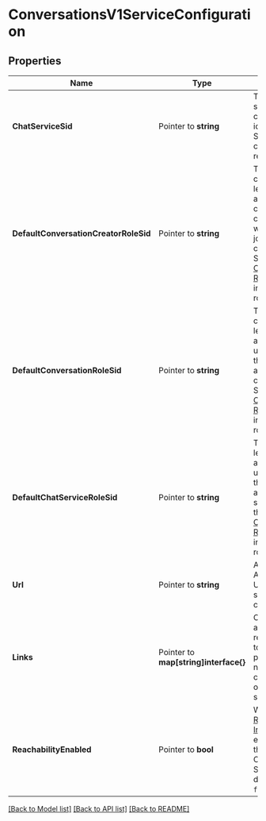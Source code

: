# ConversationsV1ServiceConfiguration

## Properties

Name | Type | Description | Notes
------------ | ------------- | ------------- | -------------
**ChatServiceSid** | Pointer to **string** | The unique string that we created to identify the Service configuration resource. |
**DefaultConversationCreatorRoleSid** | Pointer to **string** | The conversation-level role assigned to a conversation creator user when they join a new conversation. See the [Conversation Role](https://www.twilio.com/docs/conversations/api/role-resource) for more info about roles. |
**DefaultConversationRoleSid** | Pointer to **string** | The conversation-level role assigned to users when they are added to a conversation. See the [Conversation Role](https://www.twilio.com/docs/conversations/api/role-resource) for more info about roles. |
**DefaultChatServiceRoleSid** | Pointer to **string** | The service-level role assigned to users when they are added to the service. See the [Conversation Role](https://www.twilio.com/docs/conversations/api/role-resource) for more info about roles. |
**Url** | Pointer to **string** | An absolute API resource URL for this service configuration. |
**Links** | Pointer to **map[string]interface{}** | Contains an absolute API resource URL to access the push notifications configuration of this service. |
**ReachabilityEnabled** | Pointer to **bool** | Whether the [Reachability Indicator](https://www.twilio.com/docs/chat/reachability-indicator) is enabled for this Conversations Service. The default is `false`. |

[[Back to Model list]](../README.md#documentation-for-models) [[Back to API list]](../README.md#documentation-for-api-endpoints) [[Back to README]](../README.md)


